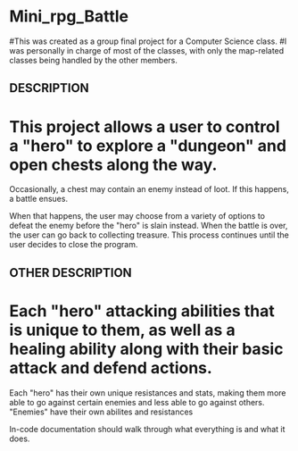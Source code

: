# Mini_rpg_Battle

#This was created as a group final project for a Computer Science class.
#I was personally in charge of most of the classes, with only the map-related classes being handled by the other members.

## DESCRIPTION

# This project allows a user to control a "hero" to explore a "dungeon" and open chests along the way.
  Occasionally, a chest may contain an enemy instead of loot. If this happens, a battle ensues.
  
  When that happens, the user may choose from a variety of options to defeat the enemy before the "hero" is slain instead.
  When the battle is over, the user can go back to collecting treasure.
  This process continues until the user decides to close the program.
  
  
## OTHER DESCRIPTION

# Each "hero" attacking abilities that is unique to them, as well as a healing ability along with their basic attack and defend actions.
  Each "hero" has their own unique resistances and stats, making them more able to go against certain enemies and less able to go against others.
  "Enemies" have their own abilites and resistances
  
  In-code documentation should walk through what everything is and what it does.
